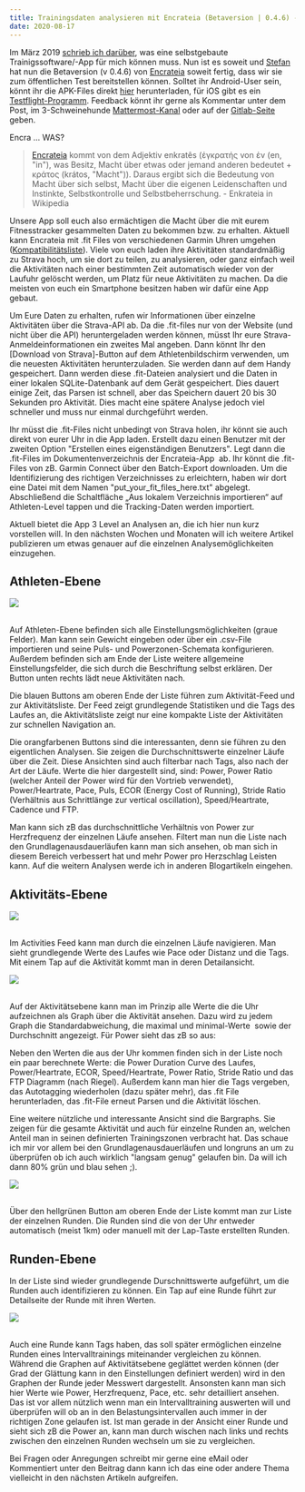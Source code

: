 ```yaml
---
title: Trainingsdaten analysieren mit Encrateia (Betaversion | 0.4.6) - Übersicht
date: 2020-08-17
---
```

Im März 2019 [schrieb ich darüber,](https://raincastle.blog/posts/2019-03-25-anforderungen-an-eine-selbst-gebaute-trainingsdokumentations-und-analyse-software/) was eine selbstgebaute Trainigssoftware/-App für mich können muss. Nun ist es soweit und [Stefan](https://www.informatom.com/) hat nun die Betaversion (v 0.4.6) von [Encrateia](https://encrateia.informatom.com) soweit fertig, dass wir sie zum öffentlichen Test bereitstellen können. Solltet ihr Android-User sein, könnt ihr die APK-Files direkt [hier](https://encrateia.informatom.com/download/) herunterladen, für iOS gibt es ein [Testflight-Programm](https://testflight.apple.com/join/RzIM0Yr3). Feedback könnt ihr gerne als Kommentar unter dem Post, im 3-Schweinehunde [Mattermost-Kanal](https://mattermost.informatom.com/signup_user_complete/?id=pniz51hpoiyqumcdeu11463o8h) oder auf der [Gitlab-Seite](https://gitlab.informatom.com/3-schweinehunde/encrateia) geben.

Encra ... WAS?

> [Encrateia](https://de.wikipedia.org/wiki/Enkrateia) kommt von dem Adjektiv enkratês (ἐγκρατής von ἐν (en, "in"), was Besitz, Macht über etwas oder jemand anderen bedeutet + κράτος (krátos, "Macht")). Daraus ergibt sich die Bedeutung von Macht über sich selbst, Macht über die eigenen Leidenschaften und Instinkte, Selbstkontrolle und Selbstbeherrschung. - Enkrateia in Wikipedia

Unsere App soll euch also ermächtigen die Macht über die mit eurem Fitnesstracker gesammelten Daten zu bekommen bzw. zu erhalten. Aktuell kann Encrateia mit .fit Files von verschiedenen Garmin Uhren umgehen ([Kompatibilitätsliste](https://encrateia.informatom.com/compatibility/)). Viele von euch laden ihre Aktivitäten standardmäßig zu Strava hoch, um sie dort zu teilen, zu analysieren, oder ganz einfach weil die Aktivitäten nach einer bestimmten Zeit automatisch wieder von der Laufuhr gelöscht werden, um Platz für neue Aktivitäten zu machen. Da die meisten von euch ein Smartphone besitzen haben wir dafür eine App gebaut.

Um Eure Daten zu erhalten, rufen wir Informationen über einzelne Aktivitäten über die Strava-API ab. Da die .fit-files nur von der Website (und nicht über die API) heruntergeladen werden können, müsst Ihr eure Strava-Anmeldeinformationen ein zweites Mal angeben. Dann könnt Ihr den \[Download von Strava\]-Button auf dem Athletenbildschirm verwenden, um die neuesten Aktivitäten herunterzuladen. Sie werden dann auf dem Handy gespeichert. Dann werden diese .fit-Dateien analysiert und die Daten in einer lokalen SQLite-Datenbank auf dem Gerät gespeichert. Dies dauert einige Zeit, das Parsen ist schnell, aber das Speichern dauert 20 bis 30 Sekunden pro Aktivität. Dies macht eine spätere Analyse jedoch viel schneller und muss nur einmal durchgeführt werden.

Ihr müsst die .fit-Files nicht unbedingt von Strava holen, ihr könnt sie auch direkt von eurer Uhr in die App laden. Erstellt dazu einen Benutzer mit der zweiten Option "Erstellen eines eigenständigen Benutzers". Legt dann die .fit-Files im Dokumentenverzeichnis der Encrateia-App  ab. Ihr könnt die .fit-Files von zB. Garmin Connect über den Batch-Export downloaden. Um die Identifizierung des richtigen Verzeichnisses zu erleichtern, haben wir dort eine Datei mit dem Namen "put\_your\_fit\_files\_here.txt" abgelegt. Abschließend die Schaltfläche „Aus lokalem Verzeichnis importieren“ auf Athleten-Level tappen und die Tracking-Daten werden importiert.

Aktuell bietet die App 3 Level an Analysen an, die ich hier nun kurz vorstellen will. In den nächsten Wochen und Monaten will ich weitere Artikel publizieren um etwas genauer auf die einzelnen Analysemöglichkeiten einzugehen.

## Athleten-Ebene

![](/assets/images/IMG_7197-150x300.jpeg)<br /><br />

Auf Athleten-Ebene befinden sich alle Einstellungsmöglichkeiten (graue Felder). Man kann sein Gewicht eingeben oder über ein .csv-File importieren und seine Puls- und Powerzonen-Schemata konfigurieren. Außerdem befinden sich am Ende der Liste weitere allgemeine Einstellungsfelder, die sich durch die Beschriftung selbst erklären. Der Button unten rechts lädt neue Aktivitäten nach.

Die blauen Buttons am oberen Ende der Liste führen zum Aktivität-Feed und zur Aktivitätsliste. Der Feed zeigt grundlegende Statistiken und die Tags des Laufes an, die Aktivitätsliste zeigt nur eine kompakte Liste der Aktivitäten zur schnellen Navigation an.

Die orangfarbenen Buttons sind die interessanten, denn sie führen zu den eigentlichen Analysen. Sie zeigen die Durchschnittswerte einzelner Läufe über die Zeit. Diese Ansichten sind auch filterbar nach Tags, also nach der Art der Läufe. Werte die hier dargestellt sind, sind: Power, Power Ratio (welcher Anteil der Power wird für den Vortrieb verwendet), Power/Heartrate, Pace, Puls, ECOR (Energy Cost of Running), Stride Ratio (Verhältnis aus Schrittlänge zur vertical oscillation), Speed/Heartrate, Cadence und FTP.

Man kann sich zB das durchschnittliche Verhältnis von Power zur Herzfrequenz der einzelnen Läufe ansehen. Filtert man nun die Liste nach den Grundlagenausdauerläufen kann man sich ansehen, ob man sich in diesem Bereich verbessert hat und mehr Power pro Herzschlag Leisten kann. Auf die weitern Analysen werde ich in anderen Blogartikeln eingehen.

## Aktivitäts-Ebene

![](/assets/images/IMG_7198-152x300.jpeg)<br /><br />

Im Activities Feed kann man durch die einzelnen Läufe navigieren. Man sieht grundlegende Werte des Laufes wie Pace oder Distanz und die Tags. Mit einem Tap auf die Aktivität kommt man in deren Detailansicht.

![](/assets/images/IMG_7199-151x300.jpeg)<br /><br />

Auf der Aktivitätsebene kann man im Prinzip alle Werte die die Uhr aufzeichnen als Graph über die Aktivität ansehen. Dazu wird zu jedem Graph die Standardabweichung, die maximal und minimal-Werte  sowie der Durchschnitt angezeigt. Für Power sieht das zB so aus:

Neben den Werten die aus der Uhr kommen finden sich in der Liste noch ein paar berechnete Werte: die Power Duration Curve des Laufes, Power/Heartrate, ECOR, Speed/Heartrate, Power Ratio, Stride Ratio und das FTP Diagramm (nach Riegel). Außerdem kann man hier die Tags vergeben, das Autotagging wiederholen (dazu später mehr), das .fit File herunterladen, das .fit-File erneut Parsen und die Aktivität löschen.

Eine weitere nützliche und interessante Ansicht sind die Bargraphs. Sie zeigen für die gesamte Aktivität und auch für einzelne Runden an, welchen Anteil man in seinen definierten Trainingszonen verbracht hat. Das schaue ich mir vor allem bei den Grundlagenausdauerläufen und longruns an um zu überprüfen ob ich auch wirklich "langsam genug" gelaufen bin. Da will ich dann 80% grün und blau sehen ;).

![](/assets/images/IMG_4C5BE5225065-1-225x300.jpeg)<br /><br />

Über den hellgrünen Button am oberen Ende der Liste kommt man zur Liste der einzelnen Runden. Die Runden sind die von der Uhr entweder automatisch (meist 1km) oder manuell mit der Lap-Taste erstellten Runden.

## Runden-Ebene

In der Liste sind wieder grundlegende Durschnittswerte aufgeführt, um die Runden auch identifizieren zu können. Ein Tap auf eine Runde führt zur Detailseite der Runde mit ihren Werten.

![](/assets/images/IMG_7200-152x300.jpeg)<br /><br />

Auch eine Runde kann Tags haben, das soll später ermöglichen einzelne Runden eines Intervalltrainings miteinander vergleichen zu können. Während die Graphen auf Aktivitätsebene geglättet werden können (der Grad der Glättung kann in den Einstellungen definiert werden) wird in den Graphen der Runde jeder Messwert dargestellt. Ansonsten kann man sich hier Werte wie Power, Herzfrequenz, Pace, etc. sehr detailliert ansehen. Das ist vor allem nützlich wenn man ein Intervalltraining auswerten will und überprüfen will ob an in den Belastungsintervallen auch immer in der richtigen Zone gelaufen ist. Ist man gerade in der Ansicht einer Runde und sieht sich zB die Power an, kann man durch wischen nach links und rechts zwischen den einzelnen Runden wechseln um sie zu vergleichen.

Bei Fragen oder Anregungen schreibt mir gerne eine eMail oder Kommentiert unter den Beitrag dann kann ich das eine oder andere Thema vielleicht in den nächsten Artikeln aufgreifen.<br /><br />
